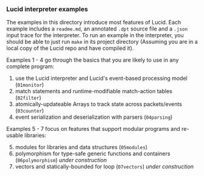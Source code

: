### Lucid interpreter examples

The examples in this directory introduce most features of Lucid. Each example includes a `readme.md`, an annotated `.dpt` source file and a `.json` input trace for the interpreter. To run an example in the interpreter, you should be able to just run `make` in its project directory (Assuming you are in a local copy of the Lucid repo and have compiled it).

Examples 1 - 4 go through the basics that you are likely to use in any complete program:

1. use the Lucid interpreter and Lucid's event-based processing model  (`01monitor`)
2. match statements and runtime-modifiable match-action tables (`02filter`)
3. atomically-updateable Arrays to track state across packets/events (`03counter`)
4. event serialization and deserialization with parsers (`04parsing`)

Examples 5 - 7 focus on features that support modular programs and re-usable libraries:

5. modules for libraries and data structures (`05modules`)
6. polymorphism for type-safe generic functions and containers (`06polymorphism`) *under construction*
7. vectors and statically-bounded for loop (`07vectors`) *under construction*

